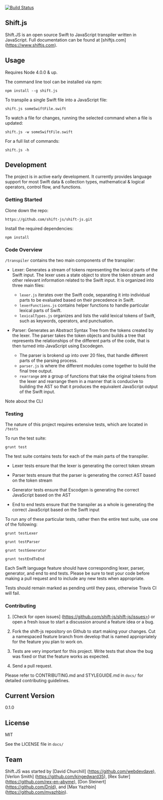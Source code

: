 [![Build Status](https://travis-ci.org/shift-js/shift-js.png)](https://travis-ci.org/shift-js/shift-js)

## Shift.js

Shift.JS is an open source Swift to JavaScript transpiler written in JavaScript. Full documentation can be found at [shiftjs.com] (https://www.shiftjs.com).

## Usage

Requires Node 4.0.0 & up.

The command line tool can be installed via npm:

```
npm install --g shift.js
```

To transpile a single Swift file into a JavaScript file:

```
shift.js someSwiftFile.swift
```

To watch a file for changes, running the selected command when a file is updated:

```
shift.js -w someSwiftFile.swift
```

For a full list of commands:

```
shift.js -h
```

## Development

The project is in active early development.  It currently provides language support for most Swift data & collection types, mathematical & logical operators, control flow, and functions.  

### Getting Started

Clone down the repo:

```
https://github.com/shift-js/shift-js.git
```

Install the required dependencies:

```
npm install
```

### Code Overview

```/transpiler``` contains the two main components of the transpiler:

- Lexer: Generates a stream of tokens representing the lexical parts of the Swift input.  The lexer uses a state object to store the token stream and other relevant information related to the Swift input.  It is organized into three main files: 
  - ```lexer.js``` iterates over the Swift code, separating it into individual parts to be evaluated based on their precedence in Swift.
  - ```lexerFunctions.js``` contains helper functions to handle particular lexical parts of Swift.
  - ```lexicalTypes.js``` organizes and lists the valid lexical tokens of Swift, such as keywords, operators, and punctuation.

- Parser: Generates an Abstract Syntax Tree from the tokens created by the lexer. The parser takes the token objects and builds a tree that represents the relationships of the different parts of the code, that is then turned into JavaScript using Escodegen.
  - The parser is brokend up into over 20 files, that handle different parts of the parsing process.
  - ```parser.js``` is where the different modules come together to build the final tree output.
  - ```rearrange``` are a group of functions that take the original tokens from the lexer and rearrange them in a manner that is conducive to building the AST so that it produces the equivalent JavaScript output of the Swift input.

Note about the CLI

### Testing

The nature of this project requires extensive tests, which are located in ```/tests```

To run the test suite:

```
grunt test
```

The test suite contains tests for each of the main parts of the transpiler.  

- Lexer tests ensure that the lexer is generating the correct token stream

- Parser tests ensure that the parser is generating the correct AST based on the token stream

- Generator tests ensure that Escodgen is generating the correct JavaScript based on the AST

- End to end tests ensure that the transpiler as a whole is generating the correct JavaScript based on the Swift input

To run any of these particular tests, rather then the entire test suite, use one of the following:

```
grunt testLexer

grunt testParser

grunt testGenerator

grunt testEndToEnd
```

Each Swift language feature should have corresponding lexer, parser, generator, and end to end tests.  Please be sure to test your code before making a pull request and to include any new tests when appropriate.

Tests should remain marked as pending until they pass, otherwise Travis CI will fail.

### Contributing

1. [Check for open issues] (https://github.com/shift-js/shift-js/issues>) or open a fresh issue to start a discussion around a feature idea or a bug.

2. Fork the shift-js repository on Github to start making your changes. Cut a namespaced feature branch from develop that is named appropriately for the feature you plan to work on.

3. Tests are very important for this project. Write tests that show the bug was fixed or that the feature works as expected.

4. Send a pull request.

Please refer to CONTRIBUTING.md and STYLEGUIDE.md in ```docs/``` for detailed contributing guidelines.

## Current Version

0.1.0

## License

MIT

See the LICENSE file in ```docs/```

## Team

Shift.JS was started by [David Churchill] (https://github.com/webdevdave), [Verlon Smith] (https://github.com/kingedward35), [Rex Suter] (https://github.com/rex-en-abyme), [Don Steinert] (https://github.com/Dnld), and [Max Yazhbin] (https://github.com/myazhbin).
